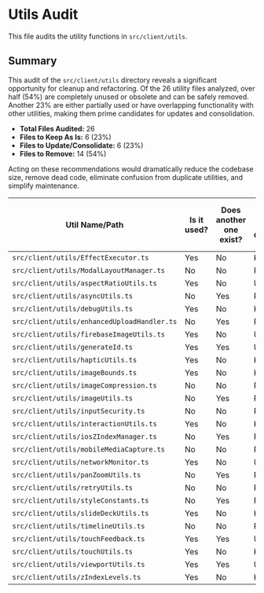 # Utils Audit

This file audits the utility functions in `src/client/utils`.

## Summary

This audit of the `src/client/utils` directory reveals a significant opportunity for cleanup and refactoring. Of the 26 utility files analyzed, over half (54%) are completely unused or obsolete and can be safely removed. Another 23% are either partially used or have overlapping functionality with other utilities, making them prime candidates for updates and consolidation.

- **Total Files Audited:** 26
- **Files to Keep As Is:** 6 (23%)
- **Files to Update/Consolidate:** 6 (23%)
- **Files to Remove:** 14 (54%)

Acting on these recommendations would dramatically reduce the codebase size, remove dead code, eliminate confusion from duplicate utilities, and simplify maintenance.

| Util Name/Path | Is it used? | Does another one exist? | Should it be kept as is, updated, consolidated, or removed? |
|---|---|---|---|
| `src/client/utils/EffectExecutor.ts` | Yes | No | Kept as is |
| `src/client/utils/ModalLayoutManager.ts` | No | No | Removed |
| `src/client/utils/aspectRatioUtils.ts` | Yes | No | Updated |
| `src/client/utils/asyncUtils.ts` | No | Yes | Removed |
| `src/client/utils/debugUtils.ts` | Yes | No | Kept as is |
| `src/client/utils/enhancedUploadHandler.ts` | No | Yes | Removed |
| `src/client/utils/firebaseImageUtils.ts` | Yes | No | Updated |
| `src/client/utils/generateId.ts` | Yes | Yes | Updated |
| `src/client/utils/hapticUtils.ts` | Yes | No | Kept as is |
| `src/client/utils/imageBounds.ts` | Yes | No | Kept as is |
| `src/client/utils/imageCompression.ts` | No | No | Removed |
| `src/client/utils/imageUtils.ts` | No | Yes | Removed |
| `src/client/utils/inputSecurity.ts` | No | No | Removed |
| `src/client/utils/interactionUtils.ts` | Yes | No | Kept as is |
| `src/client/utils/iosZIndexManager.ts` | No | Yes | Removed |
| `src/client/utils/mobileMediaCapture.ts` | No | No | Removed |
| `src/client/utils/networkMonitor.ts` | Yes | No | Updated |
| `src/client/utils/panZoomUtils.ts` | No | Yes | Removed |
| `src/client/utils/retryUtils.ts` | No | No | Removed |
| `src/client/utils/styleConstants.ts` | No | Yes | Removed |
| `src/client/utils/slideDeckUtils.ts` | Yes | No | Kept as is |
| `src/client/utils/timelineUtils.ts` | No | No | Removed |
| `src/client/utils/touchFeedback.ts` | Yes | Yes | Updated |
| `src/client/utils/touchUtils.ts` | Yes | No | Kept as is |
| `src/client/utils/viewportUtils.ts` | Yes | Yes | Updated |
| `src/client/utils/zIndexLevels.ts` | Yes | No | Kept as is |
